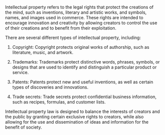 Intellectual property refers to the legal rights that protect the creations of the mind, such as inventions, literary and artistic works, and symbols, names, and images used in commerce. These rights are intended to encourage innovation and creativity by allowing creators to control the use of their creations and to benefit from their exploitation.

There are several different types of intellectual property, including:

1.  Copyright: Copyright protects original works of authorship, such as literature, music, and artwork.
    
2.  Trademarks: Trademarks protect distinctive words, phrases, symbols, or designs that are used to identify and distinguish a particular product or service.
    
3.  Patents: Patents protect new and useful inventions, as well as certain types of discoveries and innovations.
    
4.  Trade secrets: Trade secrets protect confidential business information, such as recipes, formulas, and customer lists.
    

Intellectual property law is designed to balance the interests of creators and the public by granting certain exclusive rights to creators, while also allowing for the use and dissemination of ideas and information for the benefit of society.
